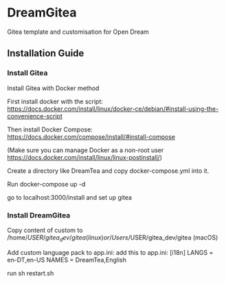 # DreamGitea
Gitea template and customisation for Open Dream


## Installation Guide

### Install Gitea
Install Gitea with Docker method

First install docker with the script: https://docs.docker.com/install/linux/docker-ce/debian/#install-using-the-convenience-script

Then install Docker Compose: https://docs.docker.com/compose/install/#install-compose

(Make sure you can manage Docker as a non-root user https://docs.docker.com/install/linux/linux-postinstall/)

Create a directory like DreamTea and copy docker-compose.yml into it.

Run docker-compose up -d

go to localhost:3000/install and set up gitea

### Install DreamGitea
Copy content of custom to /home/$USER/gitea_dev/gitea (linux) or /Users/$USER/gitea_dev/gitea (macOS)

Add custom language pack to app.ini:
  add this to app.ini:
  [i18n]
  LANGS = en-DT,en-US
  NAMES = DreamTea,English

run sh restart.sh
